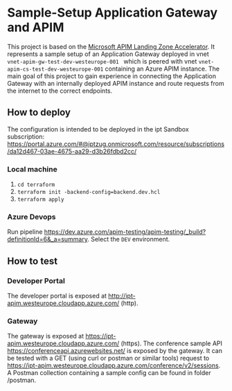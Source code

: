 # Sample-Setup Application Gateway and APIM

This project is based on the [Microsoft APIM Landing Zone Accelerator](https://github.com/Azure/apim-landing-zone-accelerator). 
It represents a sample setup of an Application Gateway deployed in vnet `vnet-apim-gw-test-dev-westeurope-001
` which is peered with vnet `vnet-apim-cs-test-dev-westeurope-001` containing an Azure APIM instance. 
The main goal of this project to gain experience in connecting the Application Gateway with an internally deployed APIM instance and route requests from the internet to the correct endpoints.

## How to deploy

The configuration is intended to be deployed in the ipt Sandbox subscription: https://portal.azure.com/#@iptzug.onmicrosoft.com/resource/subscriptions/da12d467-03ae-4675-aa29-d3b26fdbd2cc/


### Local machine

1. `cd terraform`
2. `terraform init -backend-config=backend.dev.hcl`
3. `terraform apply`

### Azure Devops
Run pipeline https://dev.azure.com/apim-testing/apim-testing/_build?definitionId=6&_a=summary. 
Select the `DEV` environment.  

## How to test
### Developer Portal
The developer portal is exposed at http://ipt-apim.westeurope.cloudapp.azure.com/ (http).

### Gateway
The gateway is exposed at https://ipt-apim.westeurope.cloudapp.azure.com/ (https). 
The conference sample API https://conferenceapi.azurewebsites.net/ is exposed by the gateway.
It can be tested with a GET (using curl or postman or similar tools) request to https://ipt-apim.westeurope.cloudapp.azure.com/conference/v2/sessions.
A Postman collection containing a sample config can be found in folder /postman.